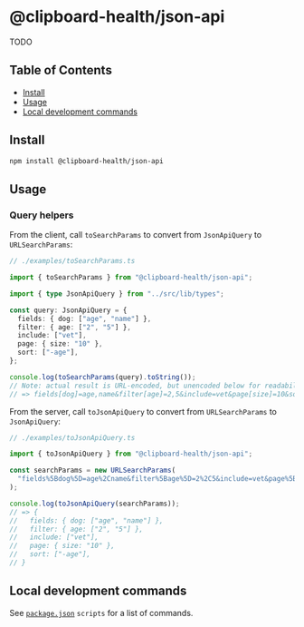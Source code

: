 # @clipboard-health/json-api

TODO

## Table of Contents

- [Install](#install)
- [Usage](#usage)
- [Local development commands](#local-development-commands)

## Install

```bash
npm install @clipboard-health/json-api
```

## Usage

### Query helpers

From the client, call `toSearchParams` to convert from `JsonApiQuery` to `URLSearchParams`:

<!-- prettier-ignore -->
```ts
// ./examples/toSearchParams.ts

import { toSearchParams } from "@clipboard-health/json-api";

import { type JsonApiQuery } from "../src/lib/types";

const query: JsonApiQuery = {
  fields: { dog: ["age", "name"] },
  filter: { age: ["2", "5"] },
  include: ["vet"],
  page: { size: "10" },
  sort: ["-age"],
};

console.log(toSearchParams(query).toString());
// Note: actual result is URL-encoded, but unencoded below for readability
// => fields[dog]=age,name&filter[age]=2,5&include=vet&page[size]=10&sort=-age

```

From the server, call `toJsonApiQuery` to convert from `URLSearchParams` to `JsonApiQuery`:

<!-- prettier-ignore -->
```ts
// ./examples/toJsonApiQuery.ts

import { toJsonApiQuery } from "@clipboard-health/json-api";

const searchParams = new URLSearchParams(
  "fields%5Bdog%5D=age%2Cname&filter%5Bage%5D=2%2C5&include=vet&page%5Bsize%5D=10&sort=-age",
);

console.log(toJsonApiQuery(searchParams));
// => {
//   fields: { dog: ["age", "name"] },
//   filter: { age: ["2", "5"] },
//   include: ["vet"],
//   page: { size: "10" },
//   sort: ["-age"],
// }

```

## Local development commands

See [`package.json`](./package.json) `scripts` for a list of commands.
